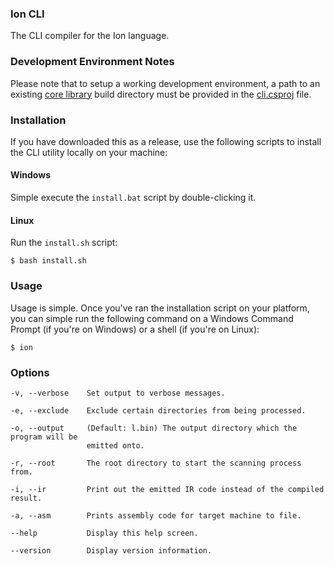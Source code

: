 ### Ion CLI

The CLI compiler for the Ion language.

### Development Environment Notes

Please note that to setup a working development environment, a path to an existing [core library](https://github.com/IonLanguage/Ion) build directory must be provided in the [cli.csproj](https://github.com/IonLanguage/Ion/cli/blob/5a577626af24a43f090903da00b05b7ca7b9876e/cli.csproj#L9) file.

### Installation

If you have downloaded this as a release, use the following scripts to install the CLI utility locally on your machine:

#### Windows

Simple execute the `install.bat` script by double-clicking it.

#### Linux

Run the `install.sh` script:

```shell
$ bash install.sh
```

### Usage

Usage is simple. Once you've ran the installation script on your platform, you can simple run the following command on a Windows Command Prompt (if you're on Windows) or a shell (if you're on Linux):

```shell
$ ion
```

### Options

```shell
-v, --verbose    Set output to verbose messages.

-e, --exclude    Exclude certain directories from being processed.

-o, --output     (Default: l.bin) The output directory which the program will be 
                 emitted onto.

-r, --root       The root directory to start the scanning process from.

-i, --ir         Print out the emitted IR code instead of the compiled result.

-a, --asm        Prints assembly code for target machine to file.

--help           Display this help screen.

--version        Display version information.
```
